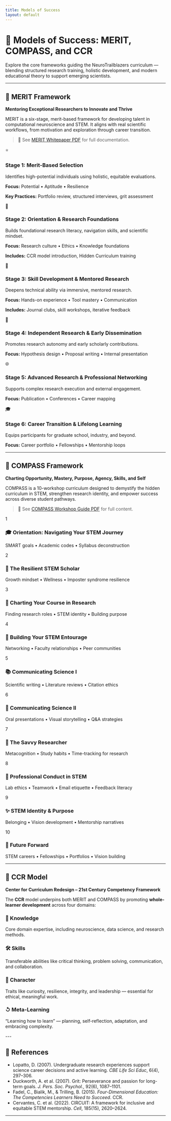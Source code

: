 ```yaml
---
title: Models of Success
layout: default
---
```


<div class="main-content">

<div class="models-hero">
  <h1>🧠 Models of Success: MERIT, COMPASS, and CCR</h1>
  <p>Explore the core frameworks guiding the NeuroTrailblazers curriculum — blending structured research training, holistic development, and modern educational theory to support emerging scientists.</p>

---
<section class="section">
<div class="section-header">
  <h2 class="section-title">🔬 MERIT Framework</h2>
</div>


**Mentoring Exceptional Researchers to Innovate and Thrive**

MERIT is a six-stage, merit-based framework for developing talent in computational neuroscience and STEM. It aligns with real scientific workflows, from motivation and exploration through career transition.

> 🔗 See [MERIT Whitepaper PDF](link) for full documentation.

<div class="framework-grid">
  <div class="merit-stage">
    <div class="merit-icon">⭐</div>
    <h3>Stage 1: Merit-Based Selection</h3>
    <p>Identifies high-potential individuals using holistic, equitable evaluations.</p>
    <p class="merit-components"><strong>Focus:</strong> Potential • Aptitude • Resilience</p>
    <p class="merit-examples"><strong>Key Practices:</strong> Portfolio review, structured interviews, grit assessment</p>
  </div>
  <div class="merit-stage">
    <div class="merit-icon">🎯</div>
    <h3>Stage 2: Orientation &amp; Research Foundations</h3>
    <p>Builds foundational research literacy, navigation skills, and scientific mindset.</p>
    <p class="merit-components"><strong>Focus:</strong> Research culture • Ethics • Knowledge foundations</p>
    <p class="merit-examples"><strong>Includes:</strong> CCR model introduction, Hidden Curriculum training</p>
  </div>
  <div class="merit-stage">
    <div class="merit-icon">🔬</div>
    <h3>Stage 3: Skill Development &amp; Mentored Research</h3>
    <p>Deepens technical ability via immersive, mentored research.</p>
    <p class="merit-components"><strong>Focus:</strong> Hands-on experience • Tool mastery • Communication</p>
    <p class="merit-examples"><strong>Includes:</strong> Journal clubs, skill workshops, iterative feedback</p>
  </div>
  <div class="merit-stage">
    <div class="merit-icon">🚀</div>
    <h3>Stage 4: Independent Research &amp; Early Dissemination</h3>
    <p>Promotes research autonomy and early scholarly contributions.</p>
    <p class="merit-components"><strong>Focus:</strong> Hypothesis design • Proposal writing • Internal presentation</p>
  </div>
  <div class="merit-stage">
    <div class="merit-icon">🌐</div>
    <h3>Stage 5: Advanced Research &amp; Professional Networking</h3>
    <p>Supports complex research execution and external engagement.</p>
    <p class="merit-components"><strong>Focus:</strong> Publication • Conferences • Career mapping</p>
  </div>
  <div class="merit-stage">
    <div class="merit-icon">🎓</div>
    <h3>Stage 6: Career Transition &amp; Lifelong Learning</h3>
    <p>Equips participants for graduate school, industry, and beyond.</p>
    <p class="merit-components"><strong>Focus:</strong> Career portfolio • Fellowships • Mentorship loops</p>
  </div>
</div>
</section>

---
<section class="section">
<div class="section-header">
  <h2 class="section-title">🧯 COMPASS Framework</h2>
</div>

**Charting Opportunity, Mastery, Purpose, Agency, Skills, and Self**

COMPASS is a 10-workshop curriculum designed to demystify the hidden curriculum in STEM, strengthen research identity, and empower success across diverse student pathways.

> 🔗 See [COMPASS Workshop Guide PDF](link) for full content.

<div class="compass-grid">
  <div class="compass-workshop">
    <div class="workshop-number">1</div>
    <h3>🎓 Orientation: Navigating Your STEM Journey</h3>
    <p>SMART goals • Academic codes • Syllabus deconstruction</p>
  </div>
  <div class="compass-workshop">
    <div class="workshop-number">2</div>
    <h3>💪 The Resilient STEM Scholar</h3>
    <p>Growth mindset • Wellness • Imposter syndrome resilience</p>
  </div>
  <div class="compass-workshop">
    <div class="workshop-number">3</div>
    <h3>🧯 Charting Your Course in Research</h3>
    <p>Finding research roles • STEM identity • Building purpose</p>
  </div>
  <div class="compass-workshop">
    <div class="workshop-number">4</div>
    <h3>🤝 Building Your STEM Entourage</h3>
    <p>Networking • Faculty relationships • Peer communities</p>
  </div>
  <div class="compass-workshop">
    <div class="workshop-number">5</div>
    <h3>📚 Communicating Science I</h3>
    <p>Scientific writing • Literature reviews • Citation ethics</p>
  </div>
  <div class="compass-workshop">
    <div class="workshop-number">6</div>
    <h3>🎤 Communicating Science II</h3>
    <p>Oral presentations • Visual storytelling • Q&amp;A strategies</p>
  </div>
  <div class="compass-workshop">
    <div class="workshop-number">7</div>
    <h3>🧠 The Savvy Researcher</h3>
    <p>Metacognition • Study habits • Time-tracking for research</p>
  </div>
  <div class="compass-workshop">
    <div class="workshop-number">8</div>
    <h3>👥 Professional Conduct in STEM</h3>
    <p>Lab ethics • Teamwork • Email etiquette • Feedback literacy</p>
  </div>
  <div class="compass-workshop">
    <div class="workshop-number">9</div>
    <h3>✨ STEM Identity &amp; Purpose</h3>
    <p>Belonging • Vision development • Mentorship narratives</p>
  </div>
  <div class="compass-workshop">
    <div class="workshop-number">10</div>
    <h3>🔮 Future Forward</h3>
    <p>STEM careers • Fellowships • Portfolios • Vision building</p>
  </div>
</div>
</section>

---
<section class="section">
<div class="section-header">
  <h2 class="section-title">🧹 CCR Model</h2>
</div>

**Center for Curriculum Redesign – 21st Century Competency Framework**

The **CCR** model underpins both MERIT and COMPASS by promoting **whole-learner development** across four domains:

<div class="ccr-boxes">
  <div>
    <h3>🧠 Knowledge</h3>
    <p>Core domain expertise, including neuroscience, data science, and research methods.</p>
  </div>
  <div>
    <h3>🛠 Skills</h3>
    <p>Transferable abilities like critical thinking, problem solving, communication, and collaboration.</p>
  </div>
  <div>
    <h3>🧬 Character</h3>
    <p>Traits like curiosity, resilience, integrity, and leadership — essential for ethical, meaningful work.</p>
  </div>
  <div>
    <h3>↺ Meta-Learning</h3>
    <p>“Learning how to learn” — planning, self-reflection, adaptation, and embracing complexity.</p>
  </div>
</div>

</section>
---

## 🔗 References

* Lopatto, D. (2007). Undergraduate research experiences support science career decisions and active learning. *CBE Life Sci Educ*, 6(4), 297–306.
* Duckworth, A. et al. (2007). Grit: Perseverance and passion for long-term goals. *J. Pers. Soc. Psychol.*, 92(6), 1087–1101.
* Fadel, C., Bialik, M., & Trilling, B. (2015). *Four-Dimensional Education: The Competencies Learners Need to Succeed*. CCR.
* Cervantes, C. et al. (2022). CIRCUIT: A framework for inclusive and equitable STEM mentorship. *Cell*, 185(15), 2620–2624.

---
</div>
